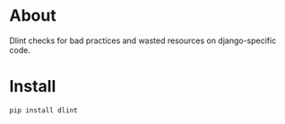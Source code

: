 # About

Dlint checks for bad practices and wasted resources on django-specific code.

# Install

```
pip install dlint
```
